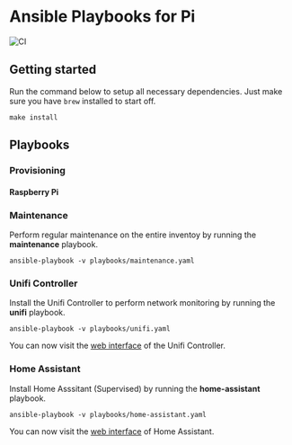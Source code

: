 # Ansible Playbooks for Pi

![CI](https://github.com/bitcrumb/ansible-pi/workflows/CI/badge.svg)

## Getting started

Run the command below to setup all necessary dependencies. Just make sure you have `brew` installed to start off.

```shell
make install
```

## Playbooks


### Provisioning

#### Raspberry Pi



### Maintenance

Perform regular maintenance on the entire inventoy by running the **maintenance** playbook.

```shell
ansible-playbook -v playbooks/maintenance.yaml
```

### Unifi Controller

Install the Unifi Controller to perform network monitoring by running the **unifi** playbook.

```shell
ansible-playbook -v playbooks/unifi.yaml
```

You can now visit the [web interface](https://raspberrypi.local:8443/) of the Unifi Controller.

### Home Assistant

Install Home Asssitant (Supervised) by running the **home-assistant** playbook.

```shell
ansible-playbook -v playbooks/home-assistant.yaml
```

You can now visit the [web interface](http://raspberrypi.local:8123/) of Home Assistant.
